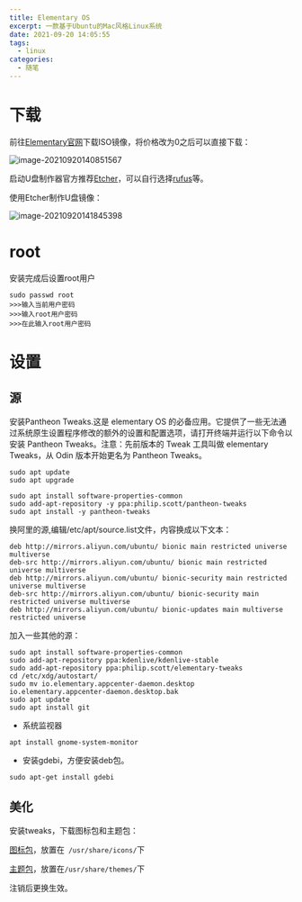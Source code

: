 ```yaml
---
title: Elementary OS
excerpt: 一款基于Ubuntu的Mac风格Linux系统
date: 2021-09-20 14:05:55
tags:
  -	linux
categories:
  -	随笔
---
```




# 下载

前往[Elementary官网](https://elementary.io/)下载ISO镜像，将价格改为0之后可以直接下载：

![image-20210920140851567](https://gitee.com/xiubenwu/xiubenwu-images/raw/master/img/20210920ElementaryOS.png)

启动U盘制作器官方推荐[Etcher](https://www.balena.io/etcher/)，可以自行选择[rufus](https://rufus.ie/zh/)等。

使用Etcher制作U盘镜像：

![image-20210920141845398](https://gitee.com/xiubenwu/xiubenwu-images/raw/master/img/20210920Elementary2.png)

# root

安装完成后设置root用户

```
sudo passwd root
>>>输入当前用户密码
>>>输入root用户密码
>>>在此输入root用户密码
```

# 设置

## 源

安装Pantheon Tweaks.这是 elementary OS 的必备应用。它提供了一些无法通过系统原生设置程序修改的额外的设置和配置选项，请打开终端并运行以下命令以安装 Pantheon Tweaks。注意：先前版本的 Tweak 工具叫做 elementary Tweaks，从 Odin 版本开始更名为 Pantheon Tweaks。

```
sudo apt update
sudo apt upgrade

sudo apt install software-properties-common
sudo add-apt-repository -y ppa:philip.scott/pantheon-tweaks
sudo apt install -y pantheon-tweaks
```

换阿里的源,编辑/etc/apt/source.list文件，内容换成以下文本：

```
deb http://mirrors.aliyun.com/ubuntu/ bionic main restricted universe multiverse 
deb-src http://mirrors.aliyun.com/ubuntu/ bionic main restricted universe multiverse
deb http://mirrors.aliyun.com/ubuntu/ bionic-security main restricted universe multiverse
deb-src http://mirrors.aliyun.com/ubuntu/ bionic-security main restricted universe multiverse
deb http://mirrors.aliyun.com/ubuntu/ bionic-updates main multiverse restricted universe
```

加入一些其他的源：

```
sudo apt install software-properties-common
sudo add-apt-repository ppa:kdenlive/kdenlive-stable
sudo add-apt-repository ppa:philip.scott/elementary-tweaks
cd /etc/xdg/autostart/
sudo mv io.elementary.appcenter-daemon.desktop io.elementary.appcenter-daemon.desktop.bak
sudo apt update
sudo apt install git
```

- 系统监视器

```
apt install gnome-system-monitor
```

- 安装gdebi，方便安装deb包。

```
sudo apt-get install gdebi
```

## 美化

安装tweaks，下载图标包和主题包：

[图标包](https://github.com/keeferrourke/la-capitaine-icon-theme)，放置在` /usr/share/icons/`下

[主题包](https://github.com/yarik-vv/OS-X-buttons)，放置在`/usr/share/themes/`下

注销后更换生效。





